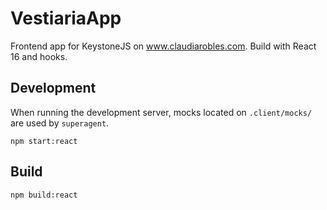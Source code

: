 # VestiariaApp

Frontend app for KeystoneJS on www.claudiarobles.com. Build with React 16 and hooks.

## Development

When running the development server, mocks located on `.client/mocks/` are used by `superagent`.

```
npm start:react
```

## Build

```
npm build:react
```
